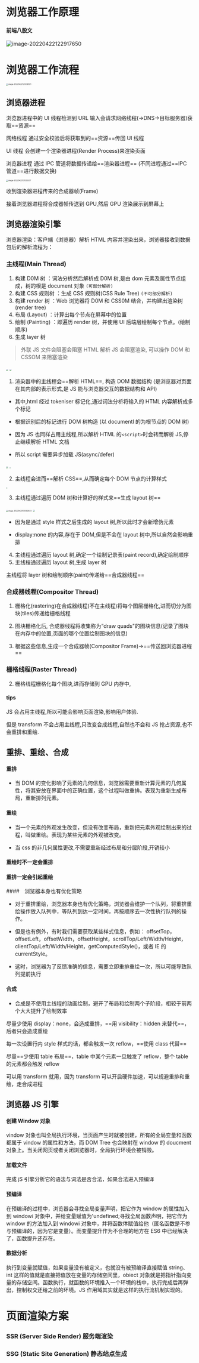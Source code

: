 # 浏览器工作原理

#### 前端八股文

![image-20220422122917650](./img/浏览器工作原理.assets/image-20220422122917650.png)

# 浏览器工作流程

<img src="./img/浏览器工作原理.assets/image-20220422125038591.png" alt="image-20220422125038591" style="zoom: 33%;" />

## 浏览器进程

浏览器进程中的 UI 线程检测到 URL 输入会请求网络线程(->DNS->目标服务器)获取==资源==

网络线程 通过安全校验后将获取到的==资源==传回 UI 线程

UI 线程 会创建一个渲染器进程(Render Process)来渲染页面

浏览器进程 通过 IPC 管道将数据传递给==渲染器进程== (不同进程通过==IPC 管道==进行数据交换)

<img src="./img/浏览器工作原理.assets/image-20220423131535307.png" alt="image-20220423131535307" style="zoom:33%;" />

收到渲染器进程传来的合成器帧(Frame)

接着浏览器进程将合成器帧传送到 GPU,然后 GPU 渲染展示到屏幕上

## 浏览器渲染引擎

浏览器渲染：客户端（浏览器）解析 HTML 内容并渲染出来，浏览器接收到数据包后的解析流程为：

### 主线程(Main Thread)

1.  构建 D0M 树 ：词法分析然后解析成 D0M 树,是由 dom 元素及属性节点组成，树的根是 document 对象 `(可部分解析)`
2.  构建 CSS 规则树 ：生成 CSS 规则树(CSS Rule Tree) `(不可部分解析)`
3.  构建 render 树 ：Web 浏览器将 D0M 和 CSS0M 结合，并构建出渲染树(render tree)
4.  布局 (Layout) ：计算出每个节点在屏幕中的位置
5.  绘制 (Painting) ：即遍历 render 树，并使用 UI 后端层绘制每个节点。(绘制顺序)
6.  生成 layer 树

> 外联 JS 文件会阻塞会阻塞 HTML 解析
> JS 会阻塞渲染, 可以操作 DOM 和 CSSOM 来阻塞渲染

<img src="./img/浏览器工作原理.assets/image-20220423131009858.png" style="zoom: 33%;" />

<img src="./img/浏览器工作原理.assets/浏览器渲染流程.jpg" style="zoom: 33%;" />

1.  渲染器中的主线程会==解析 HTML==, 构造 DOM 数据结构 (是浏览器对页面在其内部的表示形式,是 JS 能与浏览器交互的数据结构和 API)

- 其中,html 经过 tokeniser 标记化,通过词法分析将输入的 HTML 内容解析成多个标记

- 根据识别后的标记进行 DOM 树构造 (以 documentl 的为根节点的 DOM 树)

- 因为 JS 也同样占用主线程,所以解析 HTML 的`<script>`时会转而解析 JS,停止继续解析 HTML 文档

- 所以 script 需要异步加载 JS(async/defer)

<img src="./img/浏览器工作原理.assets/image-20220423132359380.png"  style="zoom:33%;" />

<img src="./img/浏览器工作原理.assets/DOM构建.jpg "  style="zoom:20%;" />

2.  主线程会进而==解析 CSS==,从而确定每个 DOM 节点的计算样式

<img src="./img/浏览器工作原理.assets/cssom构建.jpg" style="zoom:20%;" />

3.  主线程通过遍历 DOM 树和计算好的样式来==生成 layout 树==

<img src="./img/浏览器工作原理.assets/image-20220423130302923.png" alt="image-20220423130302923" style="zoom: 33%;" />

<img src='./img/浏览器工作原理.assets/渲染树构建.jpg' style='zoom:30%'>

- 因为是通过 style 样式之后生成的 layout 树,所以此时才会新增伪元素

- display:none 的内容,存在于 DOM,但是不会在 layout 树中,所以自然会影响重排

4.  主线程通过遍历 layout 树,确定一个绘制记录表(paint record),确定绘制顺序
5.  主线程通过遍历 layout 树,生成 layer 树

主线程将 layer 树和绘制顺序(paint)传递给==合成器线程==

### 合成器线程(Compositor Thread)

1.  栅格化(rastering)在合成器线程(不在主线程)将每个图层栅格化,进而切分为图块(tiles)传递给栅格线程

2.  图块栅格化后, 合成器线程将收集称为“draw quads"的图块信息(记录了图块在内存中的位置,页面的哪个位置绘制图块的信息)
3.  根据这些信息,生成一个合成器帧(Compositor Frame)->==传送回浏览器进程==

### 栅格线程(Raster Thread)

2.  栅格线程栅格化每个图块,进而存储到 GPU 内存中,

#### tips

JS 会占用主线程,所以可能会影响页面渲染,影响用户体验.

但是 transform 不会占用主线程,只改变合成线程,自然也不会和 JS 抢占资源,也不会重排和重绘.

## 重排、重绘、合成

#### 重排

- 当 DOM 的变化影响了元素的几何信息，浏览器需要重新计算元素的几何属性，将其安放在界面中的正确位置，这个过程叫做重排。表现为重新生成布局，重新排列元素。

#### 重绘

- 当一个元素的外观发生改变，但没有改变布局，重新把元素外观绘制出来的过程，叫做重绘。表现为某些元素的外观被改变。

- 当 css 的非几何属性更改,不需要重新经过布局和分层阶段,开销较小

#### 重绘时不一定会重排

#### 重排一定会引起重绘

####　浏览器本身也有优化策略
- 对于重排重绘，浏览器本身也有优化策略，浏览器会维护一个队列，将重排重绘操作放入队列中，等队列到达一定时间，再按顺序去一次性执行队列的操作。

- 但是也有例外，有时我们需要获取某些样式信息，例如：
  offsetTop，offsetLeft，offsetWidth，offsetHeight，scrollTop/Left/Width/Height，clientTop/Left/Width/Height，getComputedStyle()，或者 IE 的 currentStyle。

- 这时，浏览器为了反馈准确的信息，需要立即重排重绘一次，所以可能导致队列提前执行

#### 合成

- 合成是不使用主线程的动画绘制，避开了布局和绘制两个子阶段，相较于前两个大大提升了绘制效率

尽量少使用 display：none，会造成重排，==用 visibility：hidden 来替代==，后者只会造成重绘

每一次设置行内 style 样式的话，都会触发一次 reflow，==使用 class 代替==

尽量==少使用 table 布局==，table 中某个元素一旦触发了 reflow，整个 table 的元素都会触发 reflow

可以用 transform 就用，因为 transform 可以开启硬件加速，可以规避重排和重绘，走合成进程

## 浏览器 JS 引擎

#### 创建 Window 对象

vindow 对象也叫全局执行环境，当页面产生时就被创建，所有的全局变量和函数都属于 vindow 的属性和方法，而 DOM Tree 也会映射在 window 的 doucment 对象上。当关闭网页或者关闭浏览器时，全局执行环境会被销毁。

#### 加载文件

完成 jS 引擎分析它的语法与词法是否合法，如果合法进入预编译

#### 预编译

在预编译的过程中，浏览器会寻找全局变量声明，把它作为 window 的属性加入到 windowi 对象中，并给变量赋值为'undefined;寻找全局函数声明，把它作为 window 的方法加入到 windowi 对象中，并将函数体赋值给他（匿名函数是不参与预编译的，因为它是变量）。而变量提升作为不合理的地方在 ES6 中已经解决了，函数提升还存在。

#### 数据分析

执行到变量就赋值，如果变量没有被定义，也就没有被预编译直接赋值 string、int 这样的值就是直接把值放在变量的存储空间里，obiect 对象就是把指针指向变量的存储空间。函数执行，就函数的环境推入一个环境的栈中，执行完成后再弹出，控制权交还给之前的环境。JS 作用域其实就是这样的执行流机制实现的。

# 页面渲染方案

### SSR (Server Side Render) 服务端渲染

### SSG (Static Site Generation) 静态站点生成
